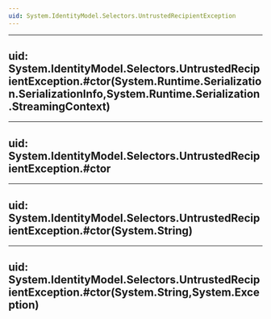 ```yaml
---
uid: System.IdentityModel.Selectors.UntrustedRecipientException
---
```


---
uid: System.IdentityModel.Selectors.UntrustedRecipientException.#ctor(System.Runtime.Serialization.SerializationInfo,System.Runtime.Serialization.StreamingContext)
---

---
uid: System.IdentityModel.Selectors.UntrustedRecipientException.#ctor
---

---
uid: System.IdentityModel.Selectors.UntrustedRecipientException.#ctor(System.String)
---

---
uid: System.IdentityModel.Selectors.UntrustedRecipientException.#ctor(System.String,System.Exception)
---
